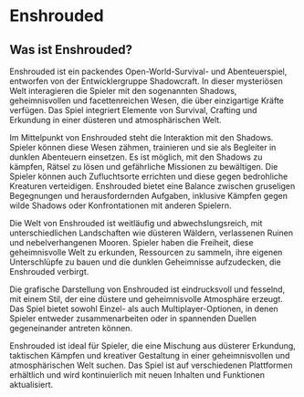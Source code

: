 # Enshrouded

## Was ist Enshrouded?

Enshrouded ist ein packendes Open-World-Survival- und Abenteuerspiel, entworfen von der Entwicklergruppe Shadowcraft. In dieser mysteriösen Welt interagieren die Spieler mit den sogenannten Shadows, geheimnisvollen und facettenreichen Wesen, die über einzigartige Kräfte verfügen. Das Spiel integriert Elemente von Survival, Crafting und Erkundung in einer düsteren und atmosphärischen Welt.

Im Mittelpunkt von Enshrouded steht die Interaktion mit den Shadows. Spieler können diese Wesen zähmen, trainieren und sie als Begleiter in dunklen Abenteuern einsetzen. Es ist möglich, mit den Shadows zu kämpfen, Rätsel zu lösen und gefährliche Missionen zu bewältigen. Die Spieler können auch Zufluchtsorte errichten und diese gegen bedrohliche Kreaturen verteidigen. Enshrouded bietet eine Balance zwischen gruseligen Begegnungen und herausfordernden Aufgaben, inklusive Kämpfen gegen wilde Shadows oder Konfrontationen mit anderen Spielern.

Die Welt von Enshrouded ist weitläufig und abwechslungsreich, mit unterschiedlichen Landschaften wie düsteren Wäldern, verlassenen Ruinen und nebelverhangenen Mooren. Spieler haben die Freiheit, diese geheimnisvolle Welt zu erkunden, Ressourcen zu sammeln, ihre eigenen Unterschlüpfe zu bauen und die dunklen Geheimnisse aufzudecken, die Enshrouded verbirgt.

Die grafische Darstellung von Enshrouded ist eindrucksvoll und fesselnd, mit einem Stil, der eine düstere und geheimnisvolle Atmosphäre erzeugt. Das Spiel bietet sowohl Einzel- als auch Multiplayer-Optionen, in denen Spieler entweder zusammenarbeiten oder in spannenden Duellen gegeneinander antreten können.

Enshrouded ist ideal für Spieler, die eine Mischung aus düsterer Erkundung, taktischen Kämpfen und kreativer Gestaltung in einer geheimnisvollen und atmosphärischen Welt suchen. Das Spiel ist auf verschiedenen Plattformen erhältlich und wird kontinuierlich mit neuen Inhalten und Funktionen aktualisiert.
